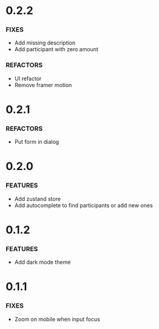 # 0.2.2

### FIXES

- Add missing description
- Add participant with zero amount

### REFACTORS

- UI refactor
- Remove framer motion

# 0.2.1

### REFACTORS

- Put form in dialog

# 0.2.0

### FEATURES

- Add zustand store
- Add autocomplete to find participants or add new ones

# 0.1.2

### FEATURES

- Add dark mode theme

# 0.1.1

### FIXES

- Zoom on mobile when input focus
